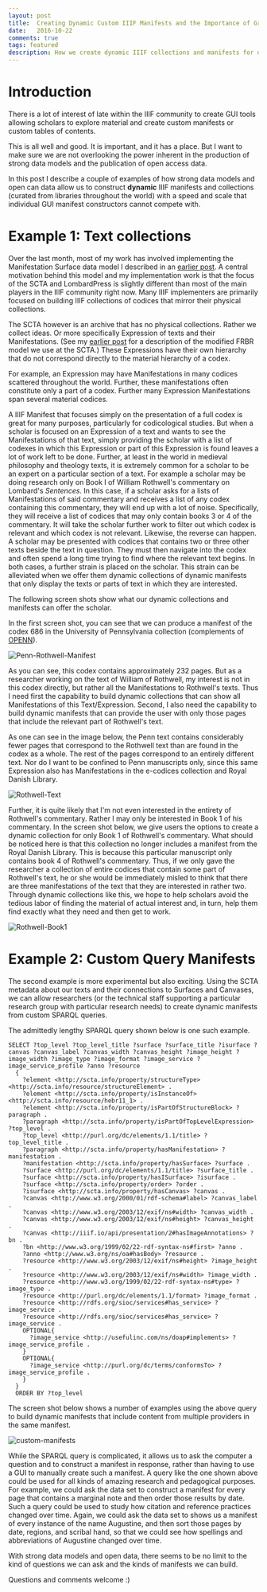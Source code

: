 ```yaml
---
layout: post
title:  Creating Dynamic Custom IIIF Manifests and the Importance of Great Data
date:   2016-10-22
comments: true
tags: featured
description: How we create dynamic IIIF collections and manifests for distributed content that correspond to author and texts within the SCTA catalogue.
---
```


# Introduction

There is a lot of interest of late within the IIIF community to create GUI tools allowing scholars to explore material and create custom manifests or custom tables of contents.

This is all well and good. It is important, and it has a place. But I want to make sure we are not overlooking the power inherent in the production of strong data models and the publication of open access data.

In this post I describe a couple of examples of how strong data models and open can data allow us to construct **dynamic** IIIF manifests and collections (curated from libraries throughout the world) with a speed and scale that individual GUI manifest constructors cannot compete with.


# Example 1: Text collections

Over the last month, most of my work has involved implementing the Manifestation Surface data model I described in an [earlier post](/2016/08/09/surfaces-canvases-and-zones/). A central motivation behind this model and my implementation work is that the focus of the SCTA and LombardPress is slightly different than most of the main players in the IIIF community right now. Many IIIF implementers are primarily focused on building IIIF collections of codices that mirror their physical collections.

The SCTA however is an archive that has no physical collections. Rather we collect ideas. Or more specifically Expression of texts and their Manifestations. (See my [earlier post](/2016/06/12/DTS-modeling-proposal/) for a description of the modified FRBR model we use at the SCTA.) These Expressions have their own hierarchy that do not correspond directly to the material hierarchy of a codex.

For example, an Expression may have Manifestations in many codices scattered throughout the world. Further, these manifestations often constitute only a part of a codex. Further many Expression Manifestations span several material codices.

A IIIF Manifest that focuses simply on the presentation of a full codex is great for many purposes, particularly for codicological studies. But when a scholar is focused on an Expression of a text and wants to see the Manifestations of that text, simply providing the scholar with a list of codexes in which this Expression or part of this Expression is found leaves a lot of work left to be done. Further, at least in the world in medieval philosophy and theology texts, it is extremely common for a scholar to be an expert on a particular section of a text. For example a scholar may be doing research only on Book I of William Rothwell's commentary on Lombard's *Sentences*. In this case, if a scholar asks for a lists of Manifestations of said commentary and receives a list of any codex containing this commentary, they will end up with a lot of noise. Specifically, they will receive a list of codices that may only contain books 3 or 4 of the commentary. It will take the scholar further work to filter out which codex is relevant and which codex is not relevant. Likewise, the reverse can happen. A scholar may be presented with codices that contains two or three other texts beside the text in question. They must then navigate into the codex and often spend a long time trying to find where the relevant text begins. In both cases, a further strain is placed on the scholar. This strain can be alleviated when we offer them dynamic collections of dynamic manifests that only display the texts or parts of text in which they are interested.

The following screen shots show what our dynamic collections and manifests can offer the scholar.  

In the first screen shot, you can see that we can produce a manifest of the codex 686 in the University of Pennsylvania collection (complements of [OPENN](http://openn.library.upenn.edu/)).

![Penn-Rothwell-Manifest](/assets/images/2016-10-22-dynamic-manifests/Penn-Rothwell-Manifest.png)

As you can see, this codex contains approximately 232 pages. But as a researcher working on the text of William of Rothwell, my interest is not in this codex directly, but rather all the Manifestations to Rothwell's texts. Thus I need first the capability to build dynamic collections that can show all Manifestations of this Text/Expression. Second, I also need the capability to build dynamic manifests that can provide the user with only those pages that include the relevant part of Rothwell's text.

As one can see in the image below, the Penn text contains considerably fewer pages that correspond to the Rothwell text than are found in the codex as a whole. The rest of the pages correspond to an entirely different text. Nor do I want to be confined to Penn manuscripts only, since this same Expression also has Manifestations in the e-codices collection and Royal Danish Library.

![Rothwell-Text](/assets/images/2016-10-22-dynamic-manifests/RothwellText.png)

Further, it is quite likely that I'm not even interested in the entirety of Rothwell's commentary. Rather I may only be interested in Book 1 of his commentary. In the screen shot below, we give users the options to create a dynamic collection for only Book 1 of Rothwell's commentary. What should be noticed here is that this collection no longer includes a manifest from the Royal Danish Library. This is because this particular manuscript only contains book 4 of Rothwell's commentary. Thus, if we only gave the researcher a collection of entire codices that contain some part of Rothwell's text, he or she would be immediately misled to think that there are three manifestations of the text that they are interested in rather two. Through dynamic collections like this, we hope to help scholars avoid the tedious labor of finding the material of actual interest and, in turn, help them find exactly what they need and then get to work.

![Rothwell-Book1](/assets/images/2016-10-22-dynamic-manifests/Rothwell-Book1.png)

# Example 2: Custom Query Manifests

The second example is more experimental but also exciting. Using the SCTA metadata about our texts and their connections to Surfaces and Canvases, we can allow researchers (or the technical staff supporting a particular research group with particular research needs) to create dynamic manifests from custom SPARQL queries.

The admittedly lengthy SPARQL query shown below is one such example.

```
SELECT ?top_level ?top_level_title ?surface ?surface_title ?isurface ?canvas ?canvas_label ?canvas_width ?canvas_height ?image_height ?image_width ?image_type ?image_format ?image_service ?image_service_profile ?anno ?resource
  {
    ?element <http://scta.info/property/structureType> <http://scta.info/resource/structureElement> .
  	?element <http://scta.info/property/isInstanceOf> <http://scta.info/resource/hebr11_1> .
  	?element <http://scta.info/property/isPartOfStructureBlock> ?paragraph .
    ?paragraph <http://scta.info/property/isPartOfTopLevelExpression> ?top_level .
    ?top_level <http://purl.org/dc/elements/1.1/title> ?top_level_title .
  	?paragraph <http://scta.info/property/hasManifestation> ?manifestation .
    ?manifestation <http://scta.info/property/hasSurface> ?surface .
    ?surface <http://purl.org/dc/elements/1.1/title> ?surface_title .
    ?surface <http://scta.info/property/hasISurface> ?isurface .
    ?surface <http://scta.info/property/order> ?order .
    ?isurface <http://scta.info/property/hasCanvas> ?canvas .
    ?canvas <http://www.w3.org/2000/01/rdf-schema#label> ?canvas_label .
    ?canvas <http://www.w3.org/2003/12/exif/ns#width> ?canvas_width .
    ?canvas <http://www.w3.org/2003/12/exif/ns#height> ?canvas_height .
    ?canvas <http://iiif.io/api/presentation/2#hasImageAnnotations> ?bn .
    ?bn <http://www.w3.org/1999/02/22-rdf-syntax-ns#first> ?anno .
    ?anno <http://www.w3.org/ns/oa#hasBody> ?resource .
    ?resource <http://www.w3.org/2003/12/exif/ns#height> ?image_height .
    ?resource <http://www.w3.org/2003/12/exif/ns#width> ?image_width .
    ?resource <http://www.w3.org/1999/02/22-rdf-syntax-ns#type> ?image_type .
    ?resource <http://purl.org/dc/elements/1.1/format> ?image_format .
    ?resource <http://rdfs.org/sioc/services#has_service> ?image_service .
    ?resource <http://rdfs.org/sioc/services#has_service> ?image_service .
    OPTIONAL{
      ?image_service <http://usefulinc.com/ns/doap#implements> ?image_service_profile .
    }
    OPTIONAL{
      ?image_service <http://purl.org/dc/terms/conformsTo> ?image_service_profile .
    }
  }
  ORDER BY ?top_level

```

The screen shot below shows a number of examples using the above query to build dynamic manifests that include content from multiple providers in the same manifest.

![custom-manifests](/assets/images/2016-10-22-dynamic-manifests/custom-manifests.png)

While the SPARQL query is complicated, it allows us to ask the computer a question and to construct a manifest in response, rather than having to use a GUI to manually create such a manifest. A query like the one shown above could be used for all kinds of amazing research and pedagogical purposes. For example, we could ask the data set to construct a manifest for every page that contains a marginal note and then order those results by date. Such a query could be used to study how citation and reference practices changed over time. Again, we could ask the data set to shows us a manifest of every instance of the name Augustine, and then sort those pages by date, regions, and scribal hand, so that we could see how spellings and abbreviations of Augustine changed over time.

With strong data models and open data, there seems to be no limit to the kind of questions we can ask and the kinds of manifests we can build.

Questions and comments welcome :)
